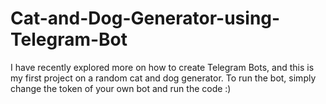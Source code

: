 # Cat-and-Dog-Generator-using-Telegram-Bot
I have recently explored more on how to create Telegram Bots, and this is my first project on a random cat and dog generator. 
To run the bot, simply change the token of your own bot and run the code :)
